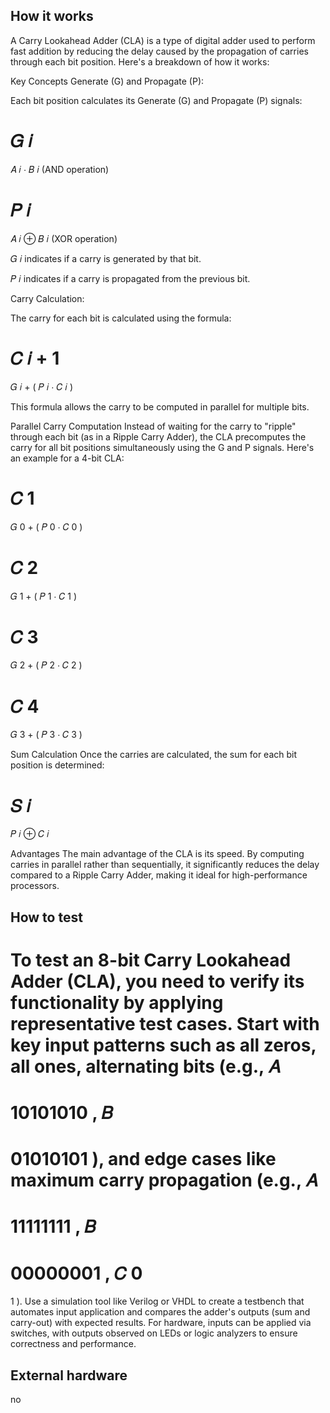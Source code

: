 <!---

This file is used to generate your project datasheet. Please fill in the information below and delete any unused
sections.

You can also include images in this folder and reference them in the markdown. Each image must be les
-->

## How it works

A Carry Lookahead Adder (CLA) is a type of digital adder used to perform fast addition by reducing the delay caused by the propagation of carries through each bit position. Here's a breakdown of how it works:

Key Concepts
Generate (G) and Propagate (P):

Each bit position calculates its Generate (G) and Propagate (P) signals:

𝐺
𝑖
=
𝐴
𝑖
⋅
𝐵
𝑖
 (AND operation)

𝑃
𝑖
=
𝐴
𝑖
⊕
𝐵
𝑖
 (XOR operation)

𝐺
𝑖
 indicates if a carry is generated by that bit.

𝑃
𝑖
 indicates if a carry is propagated from the previous bit.

Carry Calculation:

The carry for each bit is calculated using the formula:

𝐶
𝑖
+
1
=
𝐺
𝑖
+
(
𝑃
𝑖
⋅
𝐶
𝑖
)

This formula allows the carry to be computed in parallel for multiple bits.

Parallel Carry Computation
Instead of waiting for the carry to "ripple" through each bit (as in a Ripple Carry Adder), the CLA precomputes the carry for all bit positions simultaneously using the G and P signals. Here's an example for a 4-bit CLA:

𝐶
1
=
𝐺
0
+
(
𝑃
0
⋅
𝐶
0
)

𝐶
2
=
𝐺
1
+
(
𝑃
1
⋅
𝐶
1
)

𝐶
3
=
𝐺
2
+
(
𝑃
2
⋅
𝐶
2
)

𝐶
4
=
𝐺
3
+
(
𝑃
3
⋅
𝐶
3
)

Sum Calculation
Once the carries are calculated, the sum for each bit position is determined:

𝑆
𝑖
=
𝑃
𝑖
⊕
𝐶
𝑖

Advantages
The main advantage of the CLA is its speed. By computing carries in parallel rather than sequentially, it significantly reduces the delay compared to a Ripple Carry Adder, making it ideal for high-performance processors.






## How to test
To test an 8-bit Carry Lookahead Adder (CLA), you need to verify its functionality by applying representative test cases. Start with key input patterns such as all zeros, all ones, alternating bits (e.g., 
𝐴
=
10101010
,
𝐵
=
01010101
), and edge cases like maximum carry propagation (e.g., 
𝐴
=
11111111
,
𝐵
=
00000001
,
𝐶
0
=
1
). Use a simulation tool like Verilog or VHDL to create a testbench that automates input application and compares the adder's outputs (sum and carry-out) with expected results. For hardware, inputs can be applied via switches, with outputs observed on LEDs or logic analyzers to ensure correctness and performance.
## External hardware
no

